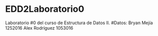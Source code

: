 # EDD2Laboratorio0
Laboratorio #0 del curso de Estructura de Datos II.
#Datos:
Bryan Mejía 1252016
Alex Rodríguez 1053016

